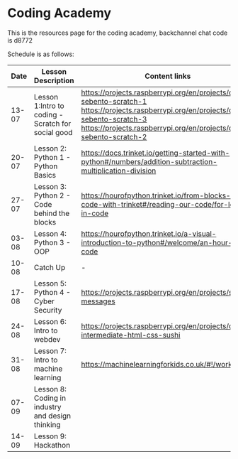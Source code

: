 # Coding Academy

This is the resources page for the coding academy, backchannel chat code is d8772

Schedule is as follows:

|Date| Lesson Description | Content links
|-------|----------------------------------------------------|-------------------------------------------------------------------------------------------------------------------------------------------------------------------------------------------------------|
| 13-07 | Lesson 1:Intro to coding - Scratch for social good | https://projects.raspberrypi.org/en/projects/cd-sebento-scratch-1 https://projects.raspberrypi.org/en/projects/cd-sebento-scratch-3 https://projects.raspberrypi.org/en/projects/cd-sebento-scratch-2 |
| 20-07 | Lesson 2: Python 1 - Python Basics                 | https://docs.trinket.io/getting-started-with-python#/numbers/addition-subtraction-multiplication-division                                                                                             |
| 27-07 | Lesson 3: Python 2 - Code behind the blocks        | https://hourofpython.trinket.io/from-blocks-to-code-with-trinket#/reading-our-code/for-loops-in-code                                                                                                  |
| 03-08 | Lesson 4: Python 3 - OOP                           | https://hourofpython.trinket.io/a-visual-introduction-to-python#/welcome/an-hour-of-code                                                                                                              |
| 10-08 | Catch Up                                           | -                                                                                                                                                                                                     |
| 17-08 | Lesson 5: Python 4 - Cyber Security                | https://projects.raspberrypi.org/en/projects/secret-messages                                                                                                                                          |
| 24-08 | Lesson 6: Intro to webdev                          | https://projects.raspberrypi.org/en/projects/cd-intermediate-html-css-sushi                                                                                                                           |
| 31-08 | Lesson 7: Intro to machine learning                | https://machinelearningforkids.co.uk/#!/worksheets                                                                                                                                                    |
| 07-09 | Lesson 8: Coding in industry and design thinking   |                                                                                                                                                                                                       |
| 14-09 | Lesson 9: Hackathon                                |                                                                                                                                                                                                       |
